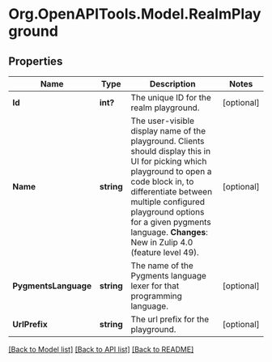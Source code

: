 # Org.OpenAPITools.Model.RealmPlayground

## Properties

Name | Type | Description | Notes
------------ | ------------- | ------------- | -------------
**Id** | **int?** | The unique ID for the realm playground.  | [optional] 
**Name** | **string** | The user-visible display name of the playground.  Clients should display this in UI for picking which playground to open a code block in, to differentiate between multiple configured playground options for a given pygments language.  **Changes**: New in Zulip 4.0 (feature level 49).  | [optional] 
**PygmentsLanguage** | **string** | The name of the Pygments language lexer for that programming language.  | [optional] 
**UrlPrefix** | **string** | The url prefix for the playground.  | [optional] 

[[Back to Model list]](../README.md#documentation-for-models) [[Back to API list]](../README.md#documentation-for-api-endpoints) [[Back to README]](../README.md)

